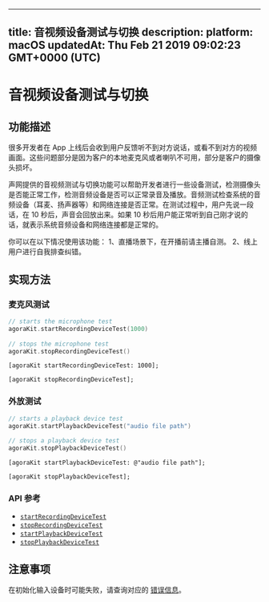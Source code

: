 
---
title: 音视频设备测试与切换
description: 
platform: macOS
updatedAt: Thu Feb 21 2019 09:02:23 GMT+0000 (UTC)
---
# 音视频设备测试与切换
## 功能描述

很多开发者在 App 上线后会收到用户反馈听不到对方说话，或看不到对方的视频画面。这些问题部分是因为客户的本地麦克风或者喇叭不可用，部分是客户的摄像头损坏。

声网提供的音视频测试与切换功能可以帮助开发者进行一些设备测试，检测摄像头是否能正常工作，检测音频设备是否可以正常录音及播放。音频测试检查系统的音频设备（耳麦、扬声器等）和网络连接是否正常。在测试过程中，用户先说一段话，在 10 秒后，声音会回放出来。如果 10 秒后用户能正常听到自己刚才说的话，就表示系统音频设备和网络连接都是正常的。

你可以在以下情况使用该功能：
    1、直播场景下，在开播前请主播自测。
    2、线上用户进行自我排查纠错。

## 实现方法

### 麦克风测试

```swift	
// starts the microphone test
agoraKit.startRecordingDeviceTest(1000)
	
// stops the microphone test
agoraKit.stopRecordingDeviceTest()
```

```oc
[agoraKit startRecordingDeviceTest: 1000];

[agoraKit stopRecordingDeviceTest];
```


### 外放测试

```swift
// starts a playback device test
agoraKit.startPlaybackDeviceTest("audio file path")
	
// stops a playback device test
agoraKit.stopPlaybackDeviceTest()
```

```oc
[agoraKit startPlaybackDeviceTest: @"audio file path"];

[agoraKit stopPlaybackDeviceTest];
```

### API 参考

* [`startRecordingDeviceTest`](https://docs.agora.io/cn/Interactive%20Broadcast/API%20Reference/oc/Classes/AgoraRtcEngineKit.html#//api/name/startRecordingDeviceTest:)
* [`stopRecordingDeviceTest`](https://docs.agora.io/cn/Interactive%20Broadcast/API%20Reference/oc/Classes/AgoraRtcEngineKit.html#//api/name/stopRecordingDeviceTest.)
* [`startPlaybackDeviceTest`](https://docs.agora.io/cn/Interactive%20Broadcast/API%20Reference/oc/Classes/AgoraRtcEngineKit.html#//api/name/startPlaybackDeviceTest:)
* [`stopPlaybackDeviceTest`](https://docs.agora.io/cn/Interactive%20Broadcast/API%20Reference/oc/Classes/AgoraRtcEngineKit.html#//api/name/stopPlaybackDeviceTest)

## 注意事项

在初始化输入设备时可能失败，请查询对应的 [错误信息](https://docs.agora.io/cn/Interactive%20Broadcast/Interactive%20Broadcast/API%20Reference/oc/Constants/AgoraErrorCode.html)。
